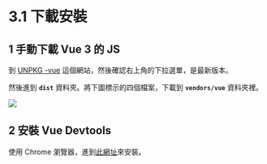 # 3.1 下載安裝

## 1 手動下載 Vue 3 的 JS

到 [UNPKG -vue](https://unpkg.com/browse/vue@3.2.33/) 這個網站，然後確認右上角的下拉選單，是最新版本。

然後進到 **`dist`** 資料夾。將下圖標示的四個檔案，下載到 **`vendors/vue`** 資料夾裡。

![](../.gitbook/assets/vue\_download.png)

## 2 安裝 Vue Devtools

使用 Chrome 瀏覽器，進到[此網址](https://chrome.google.com/webstore/detail/vuejs-devtools/nhdogjmejiglipccpnnnanhbledajbpd)來安裝。

